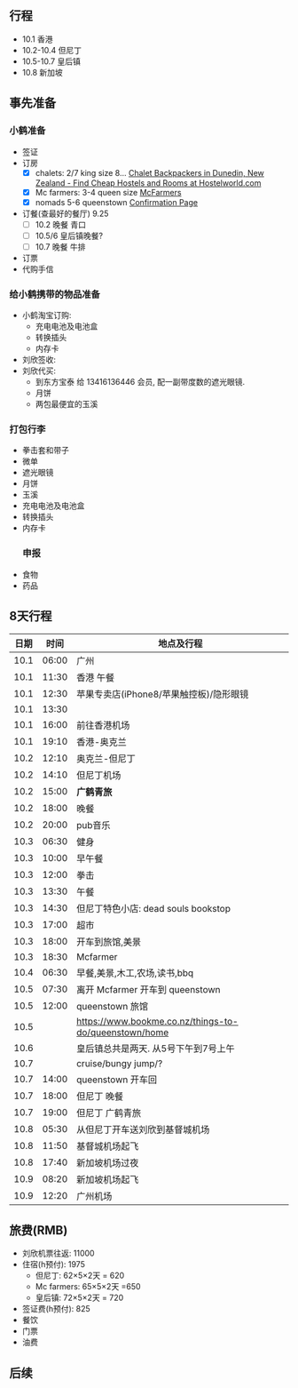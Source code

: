 ## 行程
- 10.1 香港
- 10.2-10.4 但尼丁
- 10.5-10.7 皇后镇
- 10.8 新加坡

## 事先准备
### 小鹤准备
- 签证
- 订房 
	- [x] chalets: 2/7 king size 8... [Chalet Backpackers in Dunedin, New Zealand - Find Cheap Hostels and Rooms at Hostelworld.com][1]
	- [x] Mc farmers: 3-4 queen size [McFarmers][2]
	- [x] nomads 5-6 queenstown [Confirmation Page][3]
- 订餐(查最好的餐厅) 9.25 
	+ [ ] 10.2 晚餐 青口
	+ [ ] 10.5/6 皇后镇晚餐?
	+ [ ] 10.7 晚餐 牛排
- 订票
- 代购手信 
	 
### 给小鹤携带的物品准备
- 小鹤淘宝订购:
	+ 充电电池及电池盒
	+ 转换插头
	+ 内存卡
- 刘欣签收: 
- 刘欣代买: 
	+ 到东方宝泰 给 13416136446 会员, 配一副带度数的遮光眼镜. 
	+ 月饼
	+ 两包最便宜的玉溪
### 打包行李
- 拳击套和带子
- 微单
- 遮光眼镜
- 月饼
- 玉溪
- 充电电池及电池盒
- 转换插头
- 内存卡   
	### 申报
- 食物
- 药品
## 8天行程

日期|时间|地点及行程
---|---|---
10.1|06:00|广州
10.1|11:30|香港 午餐
10.1|12:30|苹果专卖店(iPhone8/苹果触控板)/隐形眼镜
10.1|13:30|
10.1|16:00|前往香港机场
10.1|19:10|香港-奥克兰
10.2|12:10|奥克兰-但尼丁
10.2|14:10|但尼丁机场
10.2|15:00|**广鹤青旅**
10.2|18:00|晚餐
10.2|20:00|pub音乐
10.3|06:30|健身
10.3|10:00|早午餐
10.3|12:00|拳击
10.3|13:30|午餐
10.3|14:30|但尼丁特色小店: dead souls bookstop
10.3|17:00|超市
10.3|18:00|开车到旅馆,美景
10.3|18:30|Mcfarmer
10.4|06:30|早餐,美景,木工,农场,读书,bbq
10.5|07:30|离开 Mcfarmer 开车到 queenstown
10.5|12:00|queenstown 旅馆
10.5||https://www.bookme.co.nz/things-to-do/queenstown/home
10.6||皇后镇总共是两天. 从5号下午到7号上午
10.7||cruise/bungy jump/?
10.7|14:00|queenstown 开车回
10.7|18:00|但尼丁 晚餐
10.7|19:00|但尼丁 广鹤青旅
10.8|05:30|从但尼丁开车送刘欣到基督城机场
10.8|11:50|基督城机场起飞
10.8|17:40|新加坡机场过夜
10.9|08:20|新加坡机场起飞
10.9|12:20|广州机场

## 旅费(RMB)
- 刘欣机票往返: 11000
- 住宿(h预付): 1975
	+ 但尼丁: 62×5×2天 = 620
	+ Mc farmers: 65×5×2天 =650
	+ 皇后镇: 72×5×2天 = 720
- 签证费(h预付): 825
- 餐饮
- 门票
- 油费

## 后续

[1]:	http://www.hostelworld.com/hosteldetails.php/Chalet-Backpackers/Dunedin/271539?gclid=EAIaIQobChMIv8_MvIGJ1gIVwQYqCh31iwcBEAAYASAAEgKUN_D_BwE&s_kwcid=AL!591!3!190334391036!b!!g!!&source=adwordsdynamic&network=g&creative=190334391036&adposition=1t1&uniqueclickID=8177150234244533855&sub_keyword=&sub_ad=b&sub_publisher=ADW&ef_id=WR6kpwAAAGRVenAT:20170903122544:s
[2]:	http://www.otago-peninsula.co.nz/accommodation/mcfarmers.html
[3]:	http://nomadsworld.com/index.php?option=com_procharter&view=booknowmessage&result=success&Itemid=569
